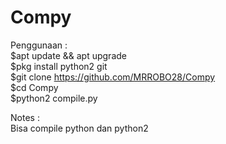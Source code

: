 # Compy
Penggunaan :\
$apt update && apt upgrade\
$pkg install python2 git\
$git clone https://github.com/MRROBO28/Compy \
$cd Compy\
$python2 compile.py 


Notes : \
Bisa compile python dan python2
